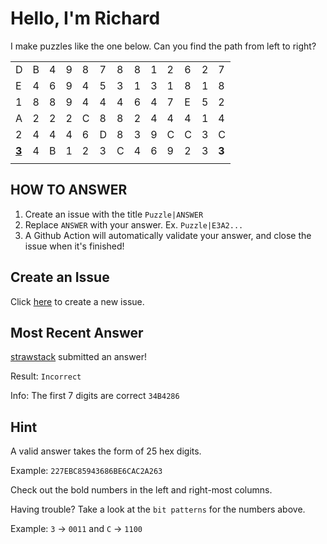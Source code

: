 # Hello, I'm Richard

I make puzzles like the one below. Can you find the path from left to right?

| | | | | | | | | | | | | |
|-|-|-|-|-|-|-|-|-|-|-|-|-|
|D|B|4|9|8|7|8|8|1|2|6|2|7|
|E|4|6|9|4|5|3|1|3|1|8|1|8|
|1|8|8|9|4|4|4|6|4|7|E|5|2|
|A|2|2|2|C|8|8|2|4|4|4|1|4|
|2|4|4|4|6|D|8|3|9|C|C|3|C|
|<ins>**3**</ins>|4|B|1|2|3|C|4|6|9|2|3|**3**|
| | | | | | | | | | | | | |


## HOW TO ANSWER

1. Create an issue with the title `Puzzle|ANSWER`
2. Replace `ANSWER` with your answer. Ex. `Puzzle|E3A2...`
3. A Github Action will automatically validate your answer, and close the issue when it's finished!

## Create an Issue

Click [here](https://github.com/strawstack/strawstack/issues/new) to create a new issue.

## Most Recent Answer

[strawstack](https://www.github.com/strawstack) submitted an answer!

Result: `Incorrect`

Info: The first 7 digits are correct `34B4286`

## Hint

A valid answer takes the form of 25 hex digits. 

Example: `227EBC85943686BE6CAC2A263`

Check out the bold numbers in the left and right-most columns.

Having trouble? Take a look at the `bit patterns` for the numbers above.

Example: `3` -> `0011` and `C` -> `1100`
